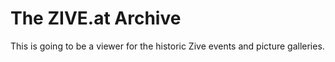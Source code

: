 # The ZIVE.at Archive

This is going to be a viewer for the historic Zive events and picture galleries.